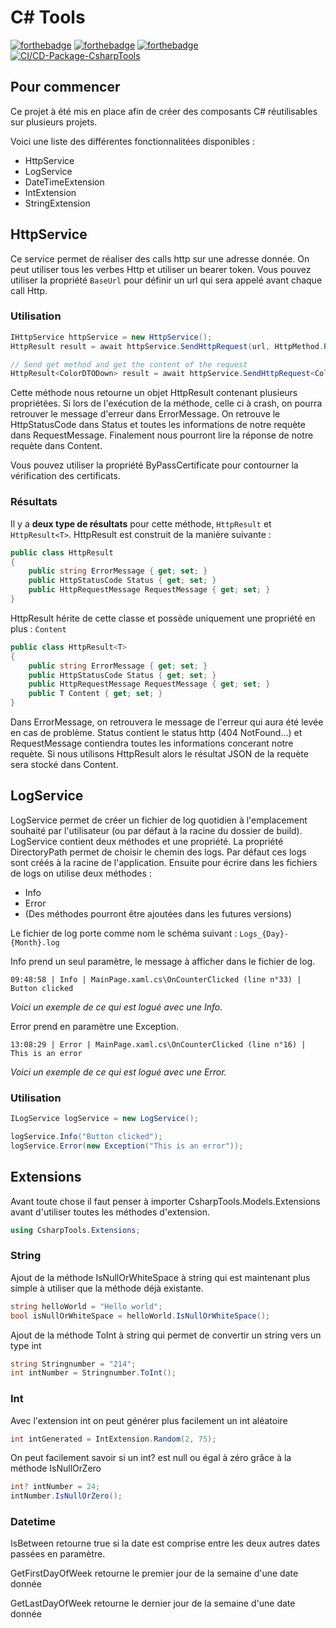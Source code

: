 # C# Tools

[![forthebadge](https://img.shields.io/nuget/v/ThomasBernard.CsharpTools)](https://www.nuget.org/packages/ThomasBernard.CsharpTools/)
[![forthebadge](https://img.shields.io/nuget/dt/ThomasBernard.CsharpTools)](https://www.nuget.org/packages/ThomasBernard.CsharpTools/)
[![forthebadge](https://img.shields.io/github/languages/code-size/DevIceCorp/CsharpTools)](https://www.nuget.org/packages/ThomasBernard.CsharpTools/)
[![CI/CD-Package-CsharpTools](https://github.com/DevIceCorp/CsharpTools/actions/workflows/dotnet.yml/badge.svg)](https://github.com/DevIceCorp/CsharpTools/actions/workflows/dotnet.yml)

## Pour commencer

Ce projet à été mis en place afin de créer des composants C# réutilisables sur plusieurs projets.

Voici une liste des différentes fonctionnalitées disponibles :
  - HttpService
  - LogService
  - DateTimeExtension
  - IntExtension
  - StringExtension



## HttpService

Ce service permet de réaliser des calls http sur une adresse donnée. On peut utiliser tous les verbes Http et utiliser un bearer token.
Vous pouvez utiliser la propriété `BaseUrl` pour définir un url qui sera appelé avant chaque call Http.

### Utilisation
```C#
IHttpService httpService = new HttpService();
HttpResult result = await httpService.SendHttpRequest(url, HttpMethod.Post, body); 

// Send get method and get the content of the request
HttpResult<ColorDTODown> result = await httpService.SendHttpRequest<ColorDTODown>(url, HttpMethod.Get); 
```

Cette méthode nous retourne un objet HttpResult contenant plusieurs propriétées. Si lors de l'exécution de la méthode, celle ci à crash, on pourra retrouver le message d'erreur dans ErrorMessage. On retrouve le HttpStatusCode dans Status et toutes les informations de notre requète dans RequestMessage. Finalement nous pourront lire la réponse de notre requète dans Content.

Vous pouvez utiliser la propriété ByPassCertificate pour contourner la vérification des certificats.

### Résultats

Il y a **deux type de résultats** pour cette méthode, `HttpResult` et `HttpResult<T>`. HttpResult est construit de la manière suivante :
  
```C#
public class HttpResult
{
    public string ErrorMessage { get; set; }
    public HttpStatusCode Status { get; set; }
    public HttpRequestMessage RequestMessage { get; set; }
}
```

HttpResult<T> hérite de cette classe et possède uniquement une propriété en plus : `Content`
  
```C#
public class HttpResult<T>
{
    public string ErrorMessage { get; set; }
    public HttpStatusCode Status { get; set; }
    public HttpRequestMessage RequestMessage { get; set; }
    public T Content { get; set; }
}
```

Dans ErrorMessage, on retrouvera le message de l'erreur qui aura été levée en cas de problème. Status contient le status http (404 NotFound...) et RequestMessage contiendra toutes les informations concerant notre requète. Si nous utilisons HttpResult<T> alors le résultat JSON de la requète sera stocké dans Content.

  
  
  
## LogService

LogService permet de créer un fichier de log quotidien à l'emplacement souhaité par l'utilisateur (ou par défaut à la racine du dossier de build). LogService contient deux méthodes et une propriété. La propriété DirectoryPath permet de choisir le chemin des logs. Par défaut ces logs sont créés à la racine de l'application. Ensuite pour écrire dans les fichiers de logs on utilise deux méthodes : 
  - Info 
  - Error
  - (Des méthodes pourront être ajoutées dans les futures versions)

Le fichier de log porte comme nom le schéma suivant : `Logs_{Day}-{Month}.log `

Info prend un seul paramètre, le message à afficher dans le fichier de log.

` 09:48:58 | Info | MainPage.xaml.cs\OnCounterClicked (line n°33) | Button clicked `

*Voici un exemple de ce qui est logué avec une Info.*

Error prend en paramètre une Exception.

` 13:08:29 | Error | MainPage.xaml.cs\OnCounterClicked (line n°16) | This is an error `

*Voici un exemple de ce qui est logué avec une Error.*

### Utilisation

```C#
ILogService logService = new LogService();

logService.Info("Button clicked");
logService.Error(new Exception("This is an error"));
```

## Extensions
  
  Avant toute chose il faut penser à importer CsharpTools.Models.Extensions avant d'utiliser toutes les méthodes d'extension.
  
  ```C#
  using CsharpTools.Extensions;
  ```
 
  ### String
  
  Ajout de la méthode IsNullOrWhiteSpace à string qui est maintenant plus simple à utiliser que la méthode déjà existante.
  ```C#
  string helloWorld = "Hello world";
  bool isNullOrWhiteSpace = helloWorld.IsNullOrWhiteSpace();
  ```
  
  Ajout de la méthode ToInt à string qui permet de convertir un string vers un type int
  ```C#
  string Stringnumber = "214";
  int intNumber = Stringnumber.ToInt();
  ```
  
  ### Int
  
  Avec l'extension int on peut générer plus facilement un int aléatoire
  ```C#
  int intGenerated = IntExtension.Random(2, 75);
  ```
  
  On peut facilement savoir si un int? est null ou égal à zéro grâce à la méthode IsNullOrZero
  ```C#
  int? intNumber = 24;
  intNumber.IsNullOrZero();
  ```
  
  ### Datetime
  IsBetween retourne true si la date est comprise entre les deux autres dates passées en paramètre.
  
  GetFirstDayOfWeek retourne le premier jour de la semaine d'une date donnée
  
  GetLastDayOfWeek retourne le dernier jour de la semaine d'une date donnée
  
  



